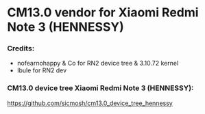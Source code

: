 # CM13.0 vendor for Xiaomi Redmi Note 3 (HENNESSY)


### Credits:
  - nofearnohappy & Co for RN2 device tree & 3.10.72 kernel
  - lbule for RN2 dev


### CM13.0 device tree Xiaomi Redmi Note 3 (HENNESSY):

https://github.com/sicmosh/cm13.0_device_tree_hennessy
